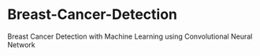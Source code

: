 # Breast-Cancer-Detection
Breast Cancer Detection with Machine Learning using Convolutional Neural Network
